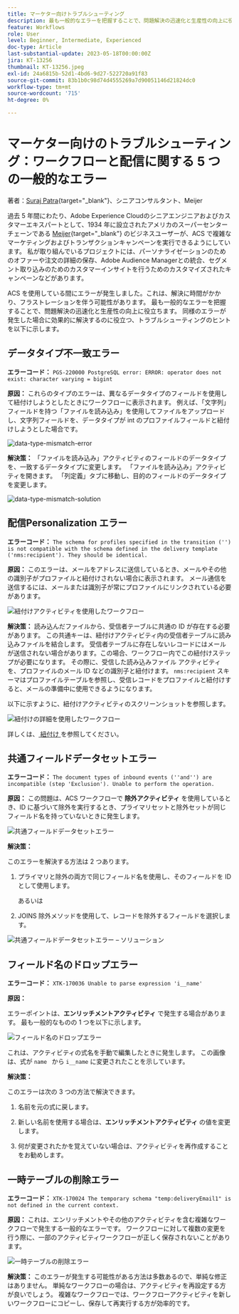 ```yaml
---
title: マーケター向けトラブルシューティング
description: 最も一般的なエラーを把握することで、問題解決の迅速化と生産性の向上に役立ちます。 これらのトラブルシューティングヒントは、同様のエラーが発生した場合に効果的に解決するのに役立ちます。
feature: Workflows
role: User
level: Beginner, Intermediate, Experienced
doc-type: Article
last-substantial-update: 2023-05-18T00:00:00Z
jira: KT-13256
thumbnail: KT-13256.jpeg
exl-id: 24a6815b-52d1-4bd6-9d27-522720a91f83
source-git-commit: 83b1b0c98d74d4555269a7d90051146d21824dc0
workflow-type: tm+mt
source-wordcount: '715'
ht-degree: 0%

---
```


# マーケター向けのトラブルシューティング：ワークフローと配信に関する 5 つの一般的なエラー

著者：[Suraj Patra](https://www.linkedin.com/in/suraj-p-51612053/){target="_blank"}、シニアコンサルタント、Meijer

過去 5 年間にわたり、Adobe Experience Cloudのシニアエンジニアおよびカスタマーエキスパートとして、1934 年に設立されたアメリカのスーパーセンターチェーンである [Meijer](https://www.meijer.com/){target="_blank"} のビジネスユーザーが、ACS で複雑なマーケティングおよびトランザクションキャンペーンを実行できるようにしています。 私が取り組んでいるプロジェクトには、パーソナライゼーションのためのオファーや注文の詳細の保存、Adobe Audience Managerとの統合、セグメント取り込みのためのカスタマーインサイトを行うためのカスタマイズされたキャンペーンなどがあります。


ACS を使用している間にエラーが発生しました。これは、解決に時間がかかり、フラストレーションを伴う可能性があります。 最も一般的なエラーを把握することで、問題解決の迅速化と生産性の向上に役立ちます。 同様のエラーが発生した場合に効果的に解決するのに役立つ、トラブルシューティングのヒントを以下に示します。

## データタイプ不一致エラー

**エラーコード：**
`PGS-220000 PostgreSQL error: ERROR: operator does not exist: character varying = bigint`

**原因：**
これらのタイプのエラーは、異なるデータタイプのフィールドを使用して紐付けしようとしたときにワークフローに表示されます。 例えば、「文字列」フィールドを持つ「ファイルを読み込み」を使用してファイルをアップロードし、文字列フィールドを、データタイプが int のプロファイルフィールドと紐付けしようとした場合です。

![data-type-mismatch-error](/help/assets/kt-13256/data-type-mismatch.png)

**解決策：**
「ファイルを読み込み」アクティビティのフィールドのデータタイプを、一致するデータタイプに変更します。 「ファイルを読み込み」アクティビティを開きます。 「列定義」タブに移動し、目的のフィールドのデータタイプを変更します。


![data-type-mismatch-solution](/help/assets/kt-13256/data-type-mismatch-solution.png)

## 配信Personalization エラー

**エラーコード：**
`The schema for profiles specified in the transition ('') is not compatible with the schema defined in the delivery template ('nms:recipient'). They should be identical.`

**原因：**
このエラーは、メールをアドレスに送信しているとき、メールやその他の識別子がプロファイルと紐付けされない場合に表示されます。 メール通信を送信するには、メールまたは識別子が常にプロファイルにリンクされている必要があります。

![ 紐付けアクティビティを使用したワークフロー ](/help/assets/kt-13256/del-persn-error-wf.png)

**解決策：**
読み込んだファイルから、受信者テーブルに共通の ID が存在する必要があります。 この共通キーは、紐付けアクティビティ内の受信者テーブルに読み込みファイルを結合します。 受信者テーブルに存在しないレコードにはメールが送信されない場合があります。この場合、ワークフロー内でこの紐付けステップが必要になります。 その際に、受信した読み込みファイル アクティビティを、プロファイルのメール ID などの識別子と紐付けます。 `nms:recipient` スキーマはプロファイルテーブルを参照し、受信レコードをプロファイルと紐付けすると、メールの準備中に使用できるようになります。

以下に示すように、紐付けアクティビティのスクリーンショットを参照します。

![ 紐付けの詳細を使用したワークフロー ](/help/assets/kt-13256/del-persn-error-wf-solution.png)

詳しくは、[ 紐付け ](https://experienceleague.adobe.com/en/docs/campaign-standard/using/managing-processes-and-data/data-management-activities/reconciliation) を参照してください。

## 共通フィールドデータセットエラー

**エラーコード：**
`The document types of inbound events (''and'') are incompatible (step 'Exclusion'). Unable to perform the operation. `

**原因：**
この問題は、ACS ワークフローで **除外アクティビティ** を使用しているとき、ID に基づいて除外を実行するとき、プライマリセットと除外セットが同じフィールド名を持っていないときに発生します。


![ 共通フィールドデータセットエラー ](/help/assets/kt-13256/dataset-error.png)

**解決策：**

このエラーを解決する方法は 2 つあります。

1. プライマリと除外の両方で同じフィールド名を使用し、そのフィールドを ID として使用します。

   あるいは

2. JOINS 除外メソッドを使用して、レコードを除外するフィールドを選択します。

![ 共通フィールドデータセットエラー – ソリューション ](/help/assets/kt-13256/dataset-error-solution.png)

## フィールド名のドロップエラー

**エラーコード：**
`XTK-170036 Unable to parse expression 'i__name'`

**原因：**

エラーポイントは、**エンリッチメントアクティビティ** で発生する場合があります。 最も一般的なものの 1 つを以下に示します。

![ フィールド名のドロップエラー ](/help/assets/kt-13256/field-name-dropped-error.png)

これは、アクティビティの式名を手動で編集したときに発生します。 この画像は、式が `name ` から `i__name` に変更されたことを示しています。

**解決策：**

このエラーは次の 3 つの方法で解決できます。

1. 名前を元の式に戻します。

2. 新しい名前を使用する場合は、**エンリッチメントアクティビティ** の値を変更します。

3. 何が変更されたかを覚えていない場合は、アクティビティを再作成することをお勧めします。

## 一時テーブルの削除エラー 

**エラーコード：**
`XTK-170024 The temporary schema "temp:deliveryEmail1" is not defined in the current context.`

**原因：**
これは、エンリッチメントやその他のアクティビティを含む複雑なワークフローで発生する一般的なエラーです。 ワークフローに対して複数の変更を行う際に、一部のアクティビティワークフローが正しく保存されないことがあります。

![ 一時テーブルの削除エラー ](/help/assets/kt-13256/temp-table-dropped-error.png)

**解決策：**
このエラーが発生する可能性がある方法は多数あるので、単純な修正はありません。 単純なワークフローの場合は、アクティビティを再設定する方が良いでしょう。 複雑なワークフローでは、ワークフローアクティビティを新しいワークフローにコピーし、保存して再実行する方が効率的です。
